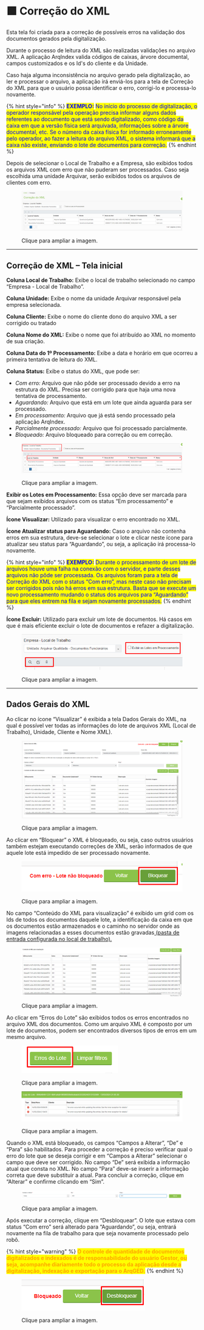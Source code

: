 # 🟩 Correção do XML

Esta tela foi criada para a correção de possíveis erros na validação dos documentos gerados pela digitalização.

Durante o processo de leitura do XML são realizadas validações no arquivo XML. A aplicação ArqIndex valida códigos de caixas, árvore documental, campos customizados e os Id's do cliente e da Unidade.

Caso haja alguma inconsistência no arquivo gerado pela digitalização, ao ler e processar o arquivo, a aplicação irá enviá-los para a tela de Correção do XML para que o usuário possa identificar o erro, corrigi-lo e processa-lo novamente.

{% hint style="info" %}
<mark style="color:blue;">**EXEMPLO:**</mark> <mark style="color:blue;"></mark><mark style="color:blue;">No início do processo de digitalização, o operador responsável pela operação precisa informar alguns dados referentes ao documento que está sendo digitalizado, como código da caixa em que a versão física será arquivada, informações sobre a árvore documental, etc. Se o número da caixa física for informado erroneamente pelo operador, ao fazer a leitura do arquivo XML, o sistema informará que a caixa não existe, enviando o lote de documentos para correção.</mark>
{% endhint %}

&#x20;Depois de selecionar o Local de Trabalho e a Empresa, são exibidos todos os arquivos XML com erro que não puderam ser processados. Caso seja escolhida uma unidade Arquivar, serão exibidos todos os arquivos de clientes com erro. &#x20;

<figure><img src="../.gitbook/assets/conf17.png" alt=""><figcaption><p>Clique para ampliar a imagem.</p></figcaption></figure>

***

## Correção de XML – Tela inicial&#x20;

**Coluna Local de Trabalho:** Exibe o local de trabalho selecionado no campo “Empresa - Local de Trabalho”. &#x20;

**Coluna Unidade:** Exibe o nome da unidade Arquivar responsável pela empresa selecionada. &#x20;

**Coluna Cliente:** Exibe o nome do cliente dono do arquivo XML a ser corrigido ou tratado&#x20;

**Coluna Nome do XML:** Exibe o nome que foi atribuído ao XML no momento de sua criação.&#x20;

**Coluna Data do 1º Processamento:** Exibe a data e horário em que ocorreu a primeira tentativa de leitura do XML.&#x20;

**Coluna Status:** Exibe o status do XML, que pode ser:&#x20;

* _Com erro:_ Arquivo que não pôde ser processado devido a erro na estrutura do XML. Precisa ser corrigido para que haja uma nova tentativa de processamento.&#x20;
* _Aguardando:_ Arquivo que está em um lote que ainda aguarda para ser processado. &#x20;
* _Em processamento:_ Arquivo que já está sendo processado pela aplicação ArqIndex.&#x20;
* _Parcialmente processado:_ Arquivo que foi processado parcialmente. &#x20;
* _Bloqueado:_ Arquivo bloqueado para correção ou em correção. &#x20;

<figure><img src="../.gitbook/assets/conf18.png" alt=""><figcaption><p>Clique para ampliar a imagem.</p></figcaption></figure>

**Exibir os Lotes em Processamento:** Essa opção deve ser marcada para que sejam exibidos arquivos com os status “Em processamento” e “Parcialmente processado”.&#x20;

**Ícone Visualizar:** Utilizado para visualizar o erro encontrado no XML.&#x20;

**Ícone Atualizar status para Aguardando:** Caso o arquivo não contenha erros em sua estrutura, deve-se selecionar o lote  e clicar neste ícone para atualizar seu status para “Aguardando”, ou seja, a aplicação irá processa-lo novamente.

{% hint style="info" %}
<mark style="color:blue;">**EXEMPLO:**</mark> <mark style="color:blue;"></mark><mark style="color:blue;">Durante o processamento de um lote de arquivos houve uma falha na conexão com o servidor, e parte desses arquivos não pôde ser processada. Os arquivos foram para a tela de Correção do XML com o status “Com erro”, mas neste caso não precisam ser corrigidos pois não há erros em sua estrutura. Basta que se execute um novo processamento mudando o status dos arquivos para “Aguardando” para que eles entrem na fila e sejam novamente processados.</mark>  &#x20;
{% endhint %}

**Ícone Excluir:** Utilizado para excluir um lote de documentos. Há casos em que é mais eficiente excluir o lote de documentos e refazer a digitalização.

<figure><img src="../.gitbook/assets/conf19.png" alt=""><figcaption><p>Clique para ampliar a imagem.</p></figcaption></figure>

***

## Dados Gerais do XML&#x20;

Ao clicar no ícone “Visualizar” é exibida a tela Dados Gerais do XML, na qual é possível ver todas as informações do lote de arquivos XML (Local de Trabalho), Unidade, Cliente e Nome XML). &#x20;

<figure><img src="../.gitbook/assets/conf20.png" alt=""><figcaption><p>Clique para ampliar a imagem.</p></figcaption></figure>

Ao clicar em “Bloquear” o XML é bloqueado, ou seja, caso outros usuários também estejam executando correções de XML, serão informados de que aquele lote está impedido de ser processado novamente. &#x20;

<figure><img src="../.gitbook/assets/conf21.png" alt=""><figcaption><p>Clique para ampliar a imagem.</p></figcaption></figure>

No campo “Conteúdo do XML para visualização” é exibido um grid com os Ids de todos os documentos daquele lote, a identificação da caixa em que os documentos estão armazenados e o caminho no servidor onde as imagens relacionadas a esses documentos estão gravadas[ (pasta de entrada configurada no local de trabalho).     ](configuracoes/aplicativo-arqindex.md#configurar-parametros)

<figure><img src="../.gitbook/assets/conf22.png" alt=""><figcaption><p>Clique para ampliar a imagem.</p></figcaption></figure>

Ao clicar em “Erros do Lote” são exibidos todos os erros encontrados no arquivo XML dos documentos. Como um arquivo XML é composto por um lote de documentos, podem ser encontrados diversos tipos de erros em um mesmo arquivo. &#x20;

<figure><img src="../.gitbook/assets/conf24 (1).png" alt=""><figcaption><p>Clique para ampliar a imagem.</p></figcaption></figure>

<figure><img src="../.gitbook/assets/conf23 (1).png" alt=""><figcaption><p>Clique para ampliar a imagem.</p></figcaption></figure>

Quando o XML está bloqueado, os campos “Campos a Alterar”, “De” e “Para” são habilitados. Para proceder a correção é preciso verificar qual o erro do lote que se deseja corrigir e em “Campos a Alterar” selecionar o campo que deve ser corrigido. No campo “De” será exibida a informação atual que consta no XML. No campo “Para” deve-se inserir a informação correta que deve substituir a atual. Para concluir a correção, clique em “Alterar” e confirme clicando em “Sim”.&#x20;

<figure><img src="../.gitbook/assets/conf25.png" alt=""><figcaption><p>Clique para ampliar a imagem.</p></figcaption></figure>

Após executar a correção, clique em “Desbloquear”. O lote que estava com status “Com erro” será alterado para “Aguardando”, ou seja, entrará novamente na fila de trabalho para que seja novamente processado pelo robô.&#x20;

{% hint style="warning" %}
<mark style="color:orange;">**O controle de quantidade de documentos digitalizados e indexados é de responsabilidade do usuário Gestor, ou seja, acompanhe diariamente todo o processo da aplicação desde a digitalização, indexação e exportação para o ArqGED.**</mark>
{% endhint %}

<figure><img src="../.gitbook/assets/conf26.png" alt=""><figcaption><p>Clique para ampliar a imagem.</p></figcaption></figure>
